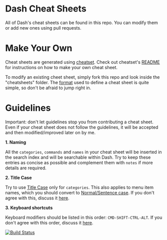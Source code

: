 Dash Cheat Sheets 
===========

All of Dash's cheat sheets can be found in this repo. You can modify them or add new ones using pull requests.

# Make Your Own

Cheat sheets are generated using [cheatset](https://github.com/Kapeli/cheatset#readme). Check out cheatset's [README](https://github.com/Kapeli/cheatset#readme) for instructions on how to make your own cheat sheet.

To modify an existing cheet sheet, simply fork this repo and look inside the "cheatsheets" folder. The [format](https://github.com/Kapeli/cheatset#readme) used to define a cheat sheet is quite simple, so don't be afraid to jump right in.

# Guidelines

Important: don't let guidelines stop you from contributing a cheat sheet. Even if your cheat sheet does not follow the guidelines, it will be accepted and then modified/improved later on by me.

**1. Naming**

All the `categories`, `commands` and `names` in your cheat sheet will be inserted in the search index and will be searchable within Dash. Try to keep these entries as concise as possible and complement them with `notes` if more details are required.

**2. Title Case**

Try to use [Title Case](http://en.wikipedia.org/wiki/Letter_case#Title_case) only for `categories`. This also applies to menu item names, which you should convert to [Normal/Sentence case](http://en.wikipedia.org/wiki/Letter_case#Sentence_case). If you don't agree with this, discuss it [here](https://github.com/Kapeli/cheatsheets/issues/8).

**3. Keyboard shortcuts**

Keyboard modifiers should be listed in this order: `CMD-SHIFT-CTRL-ALT`. If you don't agree with this order, discuss it [here](https://github.com/Kapeli/cheatsheets/issues/7).

[![Build Status](https://travis-ci.org/Kapeli/cheatsheets.png?branch=master)](https://travis-ci.org/Kapeli/cheatsheets)
